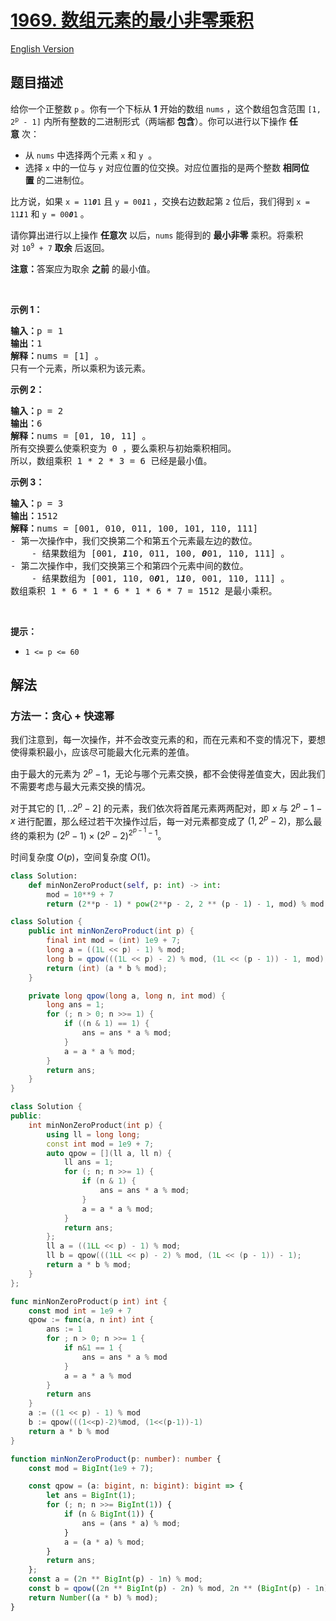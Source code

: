 # [1969. 数组元素的最小非零乘积](https://leetcode.cn/problems/minimum-non-zero-product-of-the-array-elements)

[English Version](/solution/1900-1999/1969.Minimum%20Non-Zero%20Product%20of%20the%20Array%20Elements/README_EN.md)

## 题目描述

<!-- 这里写题目描述 -->

<p>给你一个正整数&nbsp;<code>p</code>&nbsp;。你有一个下标从 <strong>1</strong>&nbsp;开始的数组&nbsp;<code>nums</code>&nbsp;，这个数组包含范围&nbsp;<code>[1, 2<sup>p</sup> - 1]</code>&nbsp;内所有整数的二进制形式（两端都 <strong>包含</strong>）。你可以进行以下操作 <strong>任意</strong>&nbsp;次：</p>

<ul>
	<li>从 <code>nums</code>&nbsp;中选择两个元素&nbsp;<code>x</code>&nbsp;和&nbsp;<code>y</code>&nbsp; 。</li>
	<li>选择 <code>x</code>&nbsp;中的一位与 <code>y</code>&nbsp;对应位置的位交换。对应位置指的是两个整数 <strong>相同位置</strong>&nbsp;的二进制位。</li>
</ul>

<p>比方说，如果&nbsp;<code>x = 11<em><strong>0</strong></em>1</code>&nbsp;且&nbsp;<code>y = 00<em><strong>1</strong></em>1</code>&nbsp;，交换右边数起第 <code>2</code>&nbsp;位后，我们得到&nbsp;<code>x = 11<em><strong>1</strong></em>1</code> 和&nbsp;<code>y = 00<em><strong>0</strong></em>1</code>&nbsp;。</p>

<p>请你算出进行以上操作 <strong>任意次</strong>&nbsp;以后，<code>nums</code>&nbsp;能得到的 <strong>最小非零</strong>&nbsp;乘积。将乘积对<em>&nbsp;</em><code>10<sup>9</sup> + 7</code>&nbsp;<strong>取余</strong> 后返回。</p>

<p><strong>注意：</strong>答案应为取余 <strong>之前</strong>&nbsp;的最小值。</p>

<p>&nbsp;</p>

<p><strong>示例 1：</strong></p>

<pre>
<b>输入：</b>p = 1
<b>输出：</b>1
<b>解释：</b>nums = [1] 。
只有一个元素，所以乘积为该元素。
</pre>

<p><strong>示例 2：</strong></p>

<pre>
<b>输入：</b>p = 2
<b>输出：</b>6
<b>解释：</b>nums = [01, 10, 11] 。
所有交换要么使乘积变为 0 ，要么乘积与初始乘积相同。
所以，数组乘积 1 * 2 * 3 = 6 已经是最小值。
</pre>

<p><strong>示例 3：</strong></p>

<pre>
<b>输入：</b>p = 3
<b>输出：</b>1512
<b>解释：</b>nums = [001, 010, 011, 100, 101, 110, 111]
- 第一次操作中，我们交换第二个和第五个元素最左边的数位。
    - 结果数组为 [001, <em><strong>1</strong></em>10, 011, 100, <em><strong>0</strong></em>01, 110, 111] 。
- 第二次操作中，我们交换第三个和第四个元素中间的数位。
    - 结果数组为 [001, 110, 0<em><strong>0</strong></em>1, 1<em><strong>1</strong></em>0, 001, 110, 111] 。
数组乘积 1 * 6 * 1 * 6 * 1 * 6 * 7 = 1512 是最小乘积。
</pre>

<p>&nbsp;</p>

<p><strong>提示：</strong></p>

<ul>
	<li><code>1 &lt;= p &lt;= 60</code></li>
</ul>

## 解法

### 方法一：贪心 + 快速幂

我们注意到，每一次操作，并不会改变元素的和，而在元素和不变的情况下，要想使得乘积最小，应该尽可能最大化元素的差值。

由于最大的元素为 $2^p - 1$，无论与哪个元素交换，都不会使得差值变大，因此我们不需要考虑与最大元素交换的情况。

对于其它的 $[1,..2^p-2]$ 的元素，我们依次将首尾元素两两配对，即 $x$ 与 $2^p-1-x$ 进行配置，那么经过若干次操作过后，每一对元素都变成了 $(1, 2^p-2)$，那么最终的乘积为 $(2^p-1) \times (2^p-2)^{2^{p-1}-1}$。

时间复杂度 $O(p)$，空间复杂度 $O(1)$。

<!-- tabs:start -->

```python
class Solution:
    def minNonZeroProduct(self, p: int) -> int:
        mod = 10**9 + 7
        return (2**p - 1) * pow(2**p - 2, 2 ** (p - 1) - 1, mod) % mod
```

```java
class Solution {
    public int minNonZeroProduct(int p) {
        final int mod = (int) 1e9 + 7;
        long a = ((1L << p) - 1) % mod;
        long b = qpow(((1L << p) - 2) % mod, (1L << (p - 1)) - 1, mod);
        return (int) (a * b % mod);
    }

    private long qpow(long a, long n, int mod) {
        long ans = 1;
        for (; n > 0; n >>= 1) {
            if ((n & 1) == 1) {
                ans = ans * a % mod;
            }
            a = a * a % mod;
        }
        return ans;
    }
}
```

```cpp
class Solution {
public:
    int minNonZeroProduct(int p) {
        using ll = long long;
        const int mod = 1e9 + 7;
        auto qpow = [](ll a, ll n) {
            ll ans = 1;
            for (; n; n >>= 1) {
                if (n & 1) {
                    ans = ans * a % mod;
                }
                a = a * a % mod;
            }
            return ans;
        };
        ll a = ((1LL << p) - 1) % mod;
        ll b = qpow(((1LL << p) - 2) % mod, (1L << (p - 1)) - 1);
        return a * b % mod;
    }
};
```

```go
func minNonZeroProduct(p int) int {
	const mod int = 1e9 + 7
	qpow := func(a, n int) int {
		ans := 1
		for ; n > 0; n >>= 1 {
			if n&1 == 1 {
				ans = ans * a % mod
			}
			a = a * a % mod
		}
		return ans
	}
	a := ((1 << p) - 1) % mod
	b := qpow(((1<<p)-2)%mod, (1<<(p-1))-1)
	return a * b % mod
}
```

```ts
function minNonZeroProduct(p: number): number {
    const mod = BigInt(1e9 + 7);

    const qpow = (a: bigint, n: bigint): bigint => {
        let ans = BigInt(1);
        for (; n; n >>= BigInt(1)) {
            if (n & BigInt(1)) {
                ans = (ans * a) % mod;
            }
            a = (a * a) % mod;
        }
        return ans;
    };
    const a = (2n ** BigInt(p) - 1n) % mod;
    const b = qpow((2n ** BigInt(p) - 2n) % mod, 2n ** (BigInt(p) - 1n) - 1n);
    return Number((a * b) % mod);
}
```

<!-- tabs:end -->

<!-- end -->
